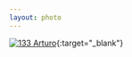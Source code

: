 ```yaml
---
layout: photo
---
```


[![133 Arturo](https://c2.staticflickr.com/2/1633/24565420116_ee278c2092_c.jpg)](https://www.flickr.com/photos/131440297@N08/24565420116/){:target="_blank"}
